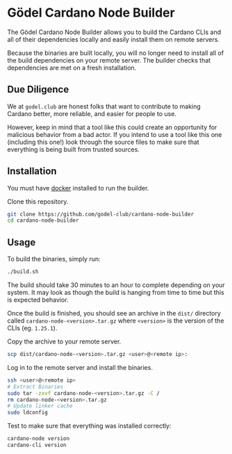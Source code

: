 # Gödel Cardano Node Builder

The Gödel Cardano Node Builder allows you to build the Cardano CLIs
and all of their dependencies locally and easily install them
on remote servers.

Because the binaries are built locally, you will no longer need to
install all of the build dependencies on your remote server. The
builder checks that dependencies are met on a fresh installation.

## Due Diligence

We at `godel.club` are honest folks that want to contribute to
making Cardano better, more reliable, and easier for people to use.

However, keep in mind that a tool like this could create an opportunity
for malicious behavior from a bad actor. If you intend to use a tool like
this one (including this one!) look through the source files to make sure that
everything is being built from trusted sources.

## Installation

You must have [docker](https://docs.docker.com/get-docker/)
installed to run the builder.

Clone this repository.

```sh
git clone https://github.com/godel-club/cardano-node-builder
cd cardano-node-builder
```

## Usage

To build the binaries, simply run:

```sh
./build.sh
```

The build should take 30 minutes to an hour to complete
depending on your system. It may look as though the build is hanging
from time to time but this is expected behavior.

Once the build is finished, you should see an archive in the `dist/`
directory called `cardano-node-<version>.tar.gz` where `<version>`
is the version of the CLIs (eg. `1.25.1`).

Copy the archive to your remote server.

```sh
scp dist/cardano-node-<version>.tar.gz <user>@<remote ip>:
```

Log in to the remote server and install the binaries.

```sh
ssh <user>@<remote ip>
# Extract Binaries
sudo tar -zxvf cardano-node-<version>.tar.gz -C /
rm cardano-node-<version>.tar.gz
# Update linker cache
sudo ldconfig
```

Test to make sure that everything was installed correctly:

```sh
cardano-node version
cardano-cli version
```

